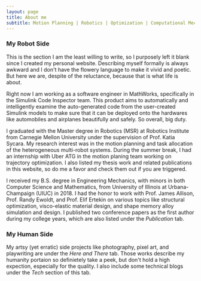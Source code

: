 ```yaml
---
layout: page
title: About me
subtitle: Motion Planning | Robotics | Optimization | Computational Mechanics...... and Art!
---
```

### My Robot Side
This is the section I am the least willing to write, so I purposely left it blank since I created my personal website. Describing myself formally is always awkward and I don't have the flowery language to make it vivid and poetic. But here we are, despite of the reluctance, because that is what life is about.

Right now I am working as a software engineer in MathWorks, specifically in the Simulink Code Inspector team. This product aims to automatically and intelligently examine the auto-generated code from the user-created Simulink models to make sure that it can be deployed onto the hardwares like automobiles and airplanes beautifully and safely. So overall, big duty. 

I graduated with the Master degree in Robotics (MSR) at Robotics Institute from Carnegie Mellon University under the supervision of Prof. Katia Sycara. My research interest was in the motion planning and task allocation of the heterogeneous multi-robot systems. During the summer break, I had an internship with Uber ATG in the motion planing team working on trajectory optimization. I also listed my thesis work and related publications in this website, so do me a favor and check them out if you are triggered.

I received my B.S. degree in Engineering Mechanics, with minors in both Computer Science and Mathematics, from University of Illinois at Urbana-Champaign (UIUC) in 2018. I had the honor to work with Prof. James Allison, Prof. Randy Ewoldt, and Prof. Elif Ertekin on various topics like structural optimization, visco-elastic material design, and shape memory alloy simulation and design. I published two conference papers as the first author during my college years, which are also listed under the _Publication_ tab.

### My Human Side
My artsy (yet erratic) side projects like photography, pixel art, and playwriting are under the _Here and There_ tab. Those works describe my humanity portaion so definietely take a peek, but don't hold a high expection, especially for the quality. I also include 
some technical blogs under the _Tech_ section of this tab. 